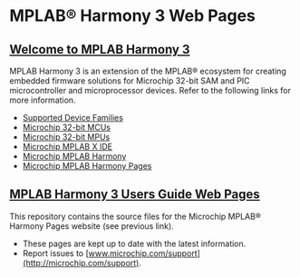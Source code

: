 # MPLAB® Harmony 3 Web Pages

## [Welcome to MPLAB Harmony 3](https://github.com/Microchip-MPLAB-Harmony/Microchip-MPLAB-Harmony.github.io/wiki)

MPLAB Harmony 3 is an extension of the MPLAB® ecosystem for creating
embedded firmware solutions for Microchip 32-bit SAM and PIC microcontroller
and microprocessor devices.  Refer to the following links for more information.
 - [Supported Device Families](https://github.com/Microchip-MPLAB-Harmony/Microchip-MPLAB-Harmony.github.io/wiki/device_support)
 - [Microchip 32-bit MCUs](https://www.microchip.com/design-centers/32-bit)
 - [Microchip 32-bit MPUs](https://www.microchip.com/design-centers/32-bit-mpus)
 - [Microchip MPLAB X IDE](https://www.microchip.com/mplab/mplab-x-ide)
 - [Microchip MPLAB Harmony](https://www.microchip.com/mplab/mplab-harmony)
 - [Microchip MPLAB Harmony Pages](https://microchip-mplab-harmony.github.io/)

## [MPLAB Harmony 3 Users Guide Web Pages](https://microchip-mplab-harmony.github.io/)

This repository contains the source files for the Microchip MPLAB® Harmony Pages
website (see previous link).

 - These pages are kept up to date with the latest information.
 - Report issues to [www.microchip.com/support](http://microchip.com/support).
